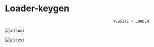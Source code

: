 # Loader-keygen
                                                     WEBSITE + LOADER
![alt text](https://i.imgur.com/arLLjON.png)

![alt text](https://i.imgur.com/FuNbBdn.png)
